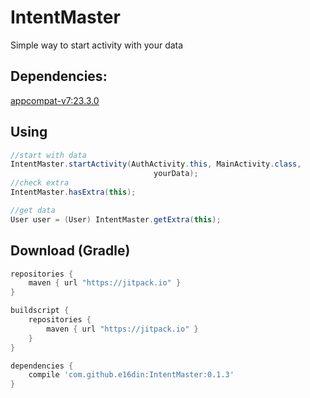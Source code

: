 # IntentMaster
Simple way to start activity with your data

## Dependencies:
[appcompat-v7:23.3.0](http://developer.android.com/intl/ru/tools/support-library/features.html#v7-appcompat)

## Using

```java
//start with data
IntentMaster.startActivity(AuthActivity.this, MainActivity.class,
                                yourData);                              
//check extra
IntentMaster.hasExtra(this);

//get data
User user = (User) IntentMaster.getExtra(this);
```

## Download (Gradle)

```groovy
repositories {
    maven { url "https://jitpack.io" }
}

buildscript {
    repositories {
        maven { url "https://jitpack.io" }
    }
}

dependencies {
    compile 'com.github.e16din:IntentMaster:0.1.3'
}
```